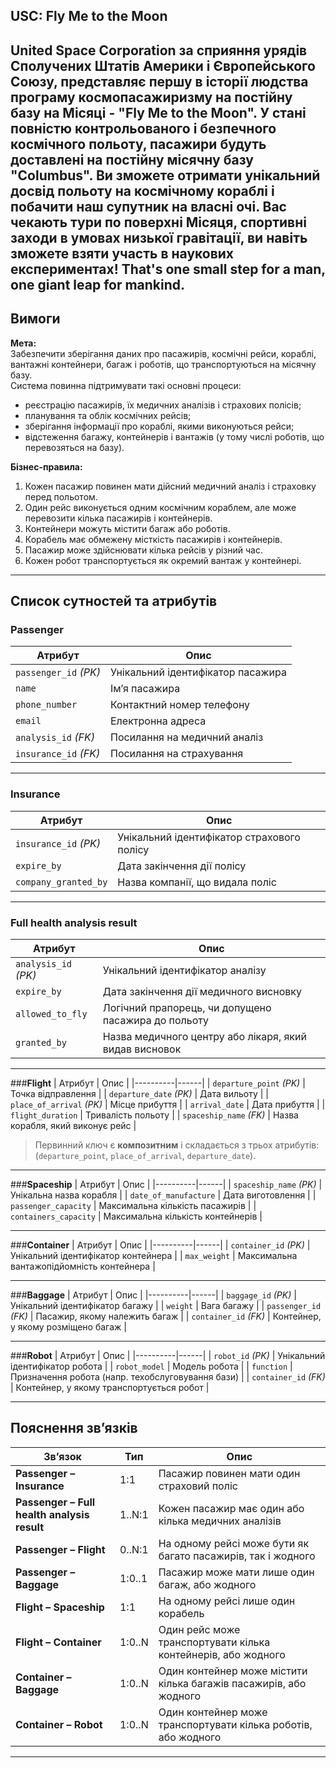 ## USC: Fly Me to the Moon
United Space Corporation за сприяння урядів Сполучених Штатів Америки і Європейського Союзу, представляє першу в історії людства програму космопасажиризму на 
постійну базу на Місяці - "Fly Me to the Moon". У стані повністю контрольованого і безпечного космічного польоту, пасажири будуть доставлені на постійну місячну 
базу "Columbus". Ви зможете отримати унікальний досвід польоту на космічному кораблі і побачити наш супутник на власні очі. Вас чекають тури по поверхні Місяця, 
спортивні заходи в умовах низької гравітації, ви навіть зможете взяти участь в наукових експериментах! 
That's one small step for a man, one giant leap for mankind.
---
## Вимоги

**Мета:**  
Забезпечити зберігання даних про пасажирів, космічні рейси, кораблі, вантажні контейнери, багаж і роботів, що транспортуються на місячну базу.  
Система повинна підтримувати такі основні процеси:
- реєстрацію пасажирів, їх медичних аналізів і страхових полісів;
- планування та облік космічних рейсів;
- зберігання інформації про кораблі, якими виконуються рейси;
- відстеження багажу, контейнерів і вантажів (у тому числі роботів, що перевозяться на базу).

**Бізнес-правила:**
1. Кожен пасажир повинен мати дійсний медичний аналіз і страховку перед польотом.  
2. Один рейс виконується одним космічним кораблем, але може перевозити кілька пасажирів і контейнерів.  
3. Контейнери можуть містити багаж або роботів.  
4. Корабель має обмежену місткість пасажирів і контейнерів.  
5. Пасажир може здійснювати кілька рейсів у різний час.  
6. Кожен робот транспортується як окремий вантаж у контейнері.

---

## Список сутностей та атрибутів

### **Passenger**
| Атрибут | Опис |
|----------|------|
| `passenger_id` *(PK)* | Унікальний ідентифікатор пасажира |
| `name` | Ім’я пасажира |
| `phone_number` | Контактний номер телефону |
| `email` | Електронна адреса |
| `analysis_id` *(FK)* | Посилання на медичний аналіз |
| `insurance_id` *(FK)* | Посилання на страхування |

---

### **Insurance**
| Атрибут | Опис |
|----------|------|
| `insurance_id` *(PK)* | Унікальний ідентифікатор страхового полісу |
| `expire_by` | Дата закінчення дії полісу |
| `company_granted_by` | Назва компанії, що видала поліс |

---

### **Full health analysis result**
| Атрибут | Опис |
|----------|------|
| `analysis_id` *(PK)* | Унікальний ідентифікатор аналізу |
| `expire_by` | Дата закінчення дії медичного висновку |
| `allowed_to_fly` | Логічний прапорець, чи допущено пасажира до польоту |
| `granted_by` | Назва медичного центру або лікаря, який видав висновок |

---

###**Flight**
| Атрибут | Опис |
|----------|------|
| `departure_point` *(PK)* | Точка відправлення |
| `departure_date` *(PK)* | Дата вильоту |
| `place_of_arrival` *(PK)* | Місце прибуття |
| `arrival_date` | Дата прибуття |
| `flight_duration` | Тривалість польоту |
| `spaceship_name` *(FK)* | Назва корабля, який виконує рейс |

> Первинний ключ є **композитним** і складається з трьох атрибутів:  
> (`departure_point`, `place_of_arrival`, `departure_date`).

---

###**Spaceship**
| Атрибут | Опис |
|----------|------|
| `spaceship_name` *(PK)* | Унікальна назва корабля |
| `date_of_manufacture` | Дата виготовлення |
| `passenger_capacity` | Максимальна кількість пасажирів |
| `containers_capacity` | Максимальна кількість контейнерів |

---

###**Container**
| Атрибут | Опис |
|----------|------|
| `container_id` *(PK)* | Унікальний ідентифікатор контейнера |
| `max_weight` | Максимальна вантажопідйомність контейнера |

---

###**Baggage**
| Атрибут | Опис |
|----------|------|
| `baggage_id` *(PK)* | Унікальний ідентифікатор багажу |
| `weight` | Вага багажу |
| `passenger_id` *(FK)* | Пасажир, якому належить багаж |
| `container_id` *(FK)* | Контейнер, у якому розміщено багаж |


---

###**Robot**
| Атрибут | Опис |
|----------|------|
| `robot_id` *(PK)* | Унікальний ідентифікатор робота |
| `robot_model` | Модель робота |
| `function` | Призначення робота (напр. техобслуговування бази) |
| `container_id` *(FK)* | Контейнер, у якому транспортується робот |

---

## Пояснення зв’язків

| Зв’язок | Тип | Опис |
|----------|------|------|
| **Passenger – Insurance** | 1:1 | Пасажир повинен мати один страховий поліс |
| **Passenger – Full health analysis result** | 1..N:1 | Кожен пасажир має один або кілька медичних аналізів |
| **Passenger – Flight** | 0..N:1 | На одному рейсі може бути як багато пасажирів, так і жодного |
| **Passenger – Baggage** | 1:0..1 | Пасажир може мати лише один багаж, або жодного |
| **Flight – Spaceship** | 1:1 | На одному рейсі лише один корабель |
| **Flight – Container** | 1:0..N | Один рейс може транспортувати кілька контейнерів, або жодного |
| **Container – Baggage** | 1:0..N | Один контейнер може містити кілька багажів пасажирів, або жодного |
| **Container – Robot** | 1:0..N | Один контейнер може транспортувати кілька роботів, або жодного |

---